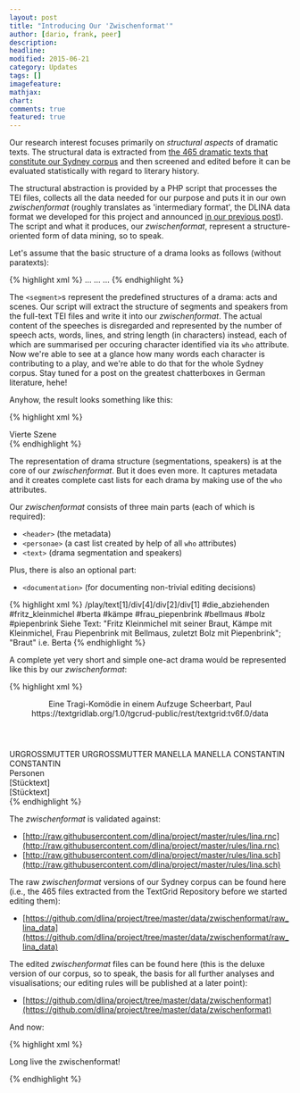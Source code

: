 ```yaml
---
layout: post
title: "Introducing Our 'Zwischenformat'"
author: [dario, frank, peer]
description: 
headline: 
modified: 2015-06-21
category: Updates
tags: []
imagefeature: 
mathjax: 
chart: 
comments: true
featured: true
---
```

Our research interest focuses primarily on *structural aspects* of dramatic texts. The structural data is extracted from [the 465 dramatic texts that constitute our Sydney corpus](/Introducing-DLINA-Corpus-15-07-Codename-Sydney/) and then screened and edited before it can be evaluated statistically with regard to literary history.

The structural abstraction is provided by a PHP script that processes the TEI files, collects all the data needed for our purpose and puts it in our own *zwischenformat* (roughly translates as 'intermediary format', the DLINA data format we developed for this project and announced [in our previous post](/Introducing-DLINA-Corpus-15-07-Codename-Sydney/)). The script and what it produces, our *zwischenformat*, represent a structure-oriented form of data mining, so to speak.

Let's assume that the basic structure of a drama looks as follows (without paratexts):

{% highlight xml %}
<segment>
 <sp who="#speaker1"></sp>
 <sp who="#speaker2"></sp>
 <sp who="#speaker3"></sp>
 <sp who="#speaker1"></sp>
 <sp who="#speaker3"></sp>
 ...
</segment>
<segment>
 <sp who="#speaker4"></sp>
 <sp who="#speaker2"></sp>
 ...
</segment>
...
{% endhighlight %}

The `<segment>`s represent the predefined structures of a drama: acts and scenes. Our script will extract the structure of segments and speakers from the full-text TEI files and write it into our *zwischenformat*. The actual content of the speeches is disregarded and represented by the number of speech acts, words, lines, and string length (in characters) instead, each of which are summarised per occuring character identified via its `who` attribute. Now we're able to see at a glance how many words each character is contributing to a play, and we're able to do that for the whole Sydney corpus. Stay tuned for a post on the greatest chatterboxes in German literature, hehe!

Anyhow, the result looks something like this:

{% highlight xml %}
<text>
<div>
 <head>Vierte Szene</head>
  <sp who="#ferdinand">
   <amount n="7" unit="speech_acts"/>
   <amount n="481" unit="words"/>
   <amount n="2" unit="lines"/>
   <amount n="2585" unit="chars"/>
  </sp>
  <sp who="#luise">
   <amount n="7" unit="speech_acts"/>
   <amount n="208" unit="words"/>
   <amount n="3" unit="lines"/>
   <amount n="1057" unit="chars"/>
  </sp>
 </div>
</text>
{% endhighlight %}

The representation of drama structure (segmentations, speakers) is at the core of our *zwischenformat*. But it does even more. It captures metadata and it creates complete cast lists for each drama by making use of the `who` attributes.

Our *zwischenformat* consists of three main parts (each of which is required):

* `<header>` (the metadata)
* `<personae>` (a cast list created by help of all `who` attributes)
* `<text>` (drama segmentation and speakers)

Plus, there is also an optional part:

* `<documentation>` (for documenting non-trivial editing decisions)

{% highlight xml %}
<documentation>
 <change n="1" type="expandCollective" who="peertrilcke">
   <path>/play/text[1]/div[4]/div[2]/div[1]</path>
   <orig>#die_abziehenden</orig>
   <corr>#fritz_kleinmichel #berta #kämpe #frau_piepenbrink #bellmaus #bolz #piepenbrink</corr>
   <comment>Siehe Text: "Fritz Kleinmichel mit seiner Braut, Kämpe mit Kleinmichel, Frau Piepenbrink mit Bellmaus, zuletzt Bolz mit Piepenbrink"; "Braut" i.e. Berta</comment>
  </change>
</documentation>
{% endhighlight %}

A complete yet very short and simple one-act drama would be represented like this by our *zwischenformat*:

{% highlight xml %}
<?xml version="1.0" encoding="UTF-8"?>
<?xml-model href="http://raw.githubusercontent.com/DLiNa/project/master/rules/lina.rnc"?>
<?xml-model href="http://raw.githubusercontent.com/DLiNa/project/master/rules/lina.sch"?>
<play xmlns="http://lina.digital">
 <header>
  <title>Die Urgrossmutter</title>
  <subtitle>Eine Tragi-Komödie in einem Aufzuge</subtitle>
  <genretitle></genretitle>
  <author>Scheerbart, Paul</author>
  <date type="print" when="1904" />
  <date type="premiere" />
  <date type="written" />
  <source>https://textgridlab.org/1.0/tgcrud-public/rest/textgrid:tv6f.0/data</source>
 </header>
 <personae>
  <character>
   <name>URGROSSMUTTER</name>
   <alias xml:id="urgrossmutter">
    <name>URGROSSMUTTER</name>
   </alias>
  </character>
  <character>
   <name>MANELLA</name>
   <alias xml:id="manella">
    <name>MANELLA</name>
   </alias>
  </character>
  <character>
   <name>CONSTANTIN</name>
   <alias xml:id="constantin">
    <name>CONSTANTIN</name>
   </alias>
  </character>
 </personae>
 <text>
  <div>
   <head>Personen</head>
  </div>
  <div>
   <head>[Stücktext]</head>
   <div>
    <head>[Stücktext]</head>
    <sp who="#urgrossmutter">
     <amount n="17" unit="speech_acts"/>
     <amount n="497" unit="words"/>
     <amount n="7" unit="lines"/>
     <amount n="2795" unit="chars"/>
    </sp>
    <sp who="#manella">
     <amount n="3" unit="speech_acts"/>
     <amount n="22" unit="words"/>
     <amount n="3" unit="lines"/>
     <amount n="154" unit="chars"/>
    </sp>
    <sp who="#constantin">
     <amount n="13" unit="speech_acts"/>
     <amount n="154" unit="words"/>
     <amount n="10" unit="lines"/>
     <amount n="948" unit="chars"/>
    </sp>
   </div>
  </div>
 </text>
</play>
{% endhighlight %}

The *zwischenformat* is validated against:

* [http://raw.githubusercontent.com/dlina/project/master/rules/lina.rnc](http://raw.githubusercontent.com/dlina/project/master/rules/lina.rnc)
* [http://raw.githubusercontent.com/dlina/project/master/rules/lina.sch](http://raw.githubusercontent.com/dlina/project/master/rules/lina.sch)

The raw *zwischenformat* versions of our Sydney corpus can be found here (i.e., the 465 files extracted from the TextGrid Repository before we started editing them):

* [https://github.com/dlina/project/tree/master/data/zwischenformat/raw_lina_data](https://github.com/dlina/project/tree/master/data/zwischenformat/raw_lina_data)

The edited *zwischenformat* files can be found here (this is the deluxe version of our corpus, so to speak, the basis for all further analyses and visualisations; our editing rules will be published at a later point):

* [https://github.com/dlina/project/tree/master/data/zwischenformat](https://github.com/dlina/project/tree/master/data/zwischenformat)

And now:

{% highlight xml %}
<div>
 <sp="#everybody_and_their_aunt">
  <p>Long live the zwischenformat!</p>
 </sp>
</div>
{% endhighlight %}
